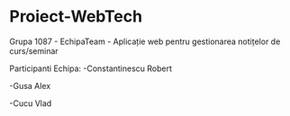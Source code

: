 # Proiect-WebTech
Grupa 1087 - EchipaTeam - Aplicație web pentru gestionarea notițelor de curs/seminar





Participanti Echipa:
-Constantinescu Robert





-Gusa Alex





-Cucu Vlad





